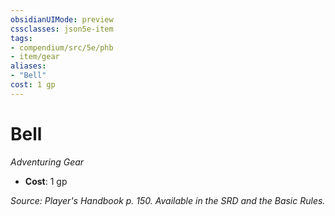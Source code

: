 ```yaml
---
obsidianUIMode: preview
cssclasses: json5e-item
tags:
- compendium/src/5e/phb
- item/gear
aliases: 
- "Bell"
cost: 1 gp
---
```

# Bell
*Adventuring Gear*  

- **Cost**: 1 gp

*Source: Player's Handbook p. 150. Available in the SRD and the Basic Rules.*
